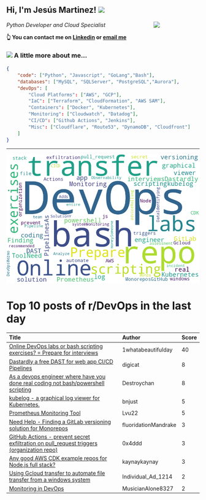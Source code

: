 <!--
**jmartinezl/jmartinezl** is a ✨ _special_ ✨ repository because its `README.md` (this file) appears on your GitHub profile.

Here are some ideas to get you started:

- 🔭 I’m currently working on ...
- 🌱 I’m currently learning ...
- 👯 I’m looking to collaborate on ...
- 🤔 I’m looking for help with ...
- 💬 Ask me about ...
- 📫 How to reach me: ...
- 😄 Pronouns: ...
- ⚡ Fun fact: ...
-->

<h2>Hi, I'm Jesús Martinez! <img src="https://media.giphy.com/media/WUlplcMpOCEmTGBtBW/giphy.gif" width="30"> </h2>
<img align='right' src="https://media.giphy.com/media/NytMLKyiaIh6VH9SPm/giphy.gif" width="120">
<p><em>Python Developer and Cloud Specialist
</em></p>

**👆 You can contact me on [Linkedin](https://www.linkedin.com/in/jes%C3%BAs-martinez-2b7b10104/) or [email me](mailto:jesus.mtz.lorenzo@gmail.com)**

### <img src="https://media.giphy.com/media/VgCDAzcKvsR6OM0uWg/giphy.gif" width="50"> A little more about me...  

```json
{
    "code": ["Python", "Javascript", "GoLang","Bash"],
    "databases": ["MySQL", "SQLServer", "PostgreSQL","Aurora"],
    "devOps": [
        "Cloud Platforms": ["AWS", "GCP"],
        "IaC": ["Terraform", "CloudFormation", "AWS SAM"],
        "Containers": ["Docker", "Kubernetes"],
        "Monitoring": ["Cloudwatch", "Datadog"],
        "CI/CD": ["Github Actions", "Jenkins"],
        "Misc": ["Cloudflare", "Route53", "DynamoDB", "Cloudfront"]
    ]
}
```
---

![Wordcloud](./cloud.png)

# Top 10 posts of r/DevOps in the last day

| Title | Author | Score |
|:---|:---|:---|
| [Online DevOps labs or bash scripting exercises? = Prepare for interviews](https://www.reddit.com/r/devops/comments/yg2h7v/online_devops_labs_or_bash_scripting_exercises/) | 1whatabeautifulday | 40 |
| [Dastardly a free DAST for web app CI/CD Pipelines](https://www.reddit.com/r/devops/comments/yfqqvk/dastardly_a_free_dast_for_web_app_cicd_pipelines/) | digicat | 8 |
| [As a devops engineer where have you done real coding not bash/powershell scripting](https://www.reddit.com/r/devops/comments/ygdtw2/as_a_devops_engineer_where_have_you_done_real/) | Destroychan | 8 |
| [kubelog - a graphical log viewer for Kubernetes.](https://www.reddit.com/r/devops/comments/yg1p09/kubelog_a_graphical_log_viewer_for_kubernetes/) | bnjust | 5 |
| [Prometheus Monitoring Tool](https://www.reddit.com/r/devops/comments/yfp2n6/prometheus_monitoring_tool/) | Lvu22 | 5 |
| [Need Help - Finding a GitLab versioning solution for Monorepos](https://www.reddit.com/r/devops/comments/yg2913/need_help_finding_a_gitlab_versioning_solution/) | fluoridationMandrake | 3 |
| [GitHub Actions - prevent secret exfiltration on pull_request triggers (organization repo)](https://www.reddit.com/r/devops/comments/yfs45m/github_actions_prevent_secret_exfiltration_on/) | 0x4ddd | 3 |
| [Any good AWS CDK example repos for Node.js full stack?](https://www.reddit.com/r/devops/comments/yfoyaf/any_good_aws_cdk_example_repos_for_nodejs_full/) | kaynaykaynay | 3 |
| [Using Gcloud transfer to automate file transfer from a windows system](https://www.reddit.com/r/devops/comments/yfrulf/using_gcloud_transfer_to_automate_file_transfer/) | Individual_Ad_1214 | 2 |
| [Monitoring in DevOps](https://www.reddit.com/r/devops/comments/ygb2px/monitoring_in_devops/) | MusicianAlone8327 | 2 |
